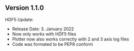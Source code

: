 ## Version 1.1.0

HDF5 Update:

- Release Date: 3. January 2022
- Now only works with HDF5 files
- Plotter now also works correctly with 2 and 3 axis log files
- Code was formated to be PEP8 conform
